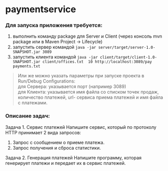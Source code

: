 # paymentservice

### Для запуска приложения требуется:
1. выполнить команду package для Server и Client (через консоль mvn package или в Maven Project -> Lifecycle)
2. запустить сервер командой `java -jar server/target/server-1.0-SNAPSHOT.jar 3089`
3. запустить клиента командой `java -jar client/target/client-1.0-SNAPSHOT.jar client/offices.txt  10 http://localhost:3089/pay payments.txt`

> Или же можно указать параметры при запуске проекта в Run/Debug Configurations:   
> для Сервера: указывается порт (например 3089)   
> для Клиента: указывается имя файла со списком точек продаж, количество платежей, url- сервиса приема платежей и имя файла с платежами.

### Описание задач:

Задача 1. Сервис платежей
Напишите сервис, который по протоколу HTTP принимает 2 вида запросов:
1.	Запрос с сообщением о приеме платежа.
2.	Запрос получения и сброса статистики.

Задача 2. Генерация платежей
Напишите программу, которая генерирует платежи и передает их в сервис платежей.

